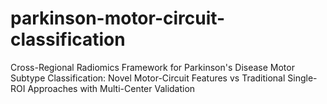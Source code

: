 # parkinson-motor-circuit-classification
Cross-Regional Radiomics Framework for Parkinson's Disease Motor Subtype Classification: Novel Motor-Circuit Features vs Traditional Single-ROI Approaches with Multi-Center Validation
